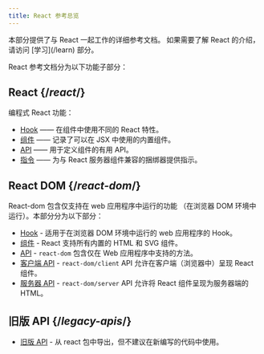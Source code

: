 ```yaml
---
title: React 参考总览
---
```


<Intro>
本部分提供了与 React 一起工作的详细参考文档。
如果需要了解 React 的介绍，请访问 [学习](/learn) 部分。
</Intro>

React 参考文档分为以下功能子部分：

## React {/*react*/}
编程式 React 功能：
* [Hook](/reference/react/hooks) —— 在组件中使用不同的 React 特性。
* [组件](/reference/react/components) —— 记录了可以在 JSX 中使用的内置组件。
* [API](/reference/react/apis) —— 用于定义组件的有用 API。
* [指令](/reference/react/directives) —— 为与 React 服务器组件兼容的捆绑器提供指示。

## React DOM {/*react-dom*/}
React-dom 包含仅支持在 web 应用程序中运行的功能
（在浏览器 DOM 环境中运行）。本部分分为以下部分：

* [Hook](/reference/react-dom/hooks) - 适用于在浏览器 DOM 环境中运行的 web 应用程序的 Hook。
* [组件](/reference/react-dom/components) - React 支持所有内置的 HTML 和 SVG 组件。
* [API](/reference/react-dom) - `react-dom` 包含仅在 Web 应用程序中支持的方法。
* [客户端 API](/reference/react-dom/client) - `react-dom/client` API 允许在客户端（浏览器中）呈现 React 组件。
* [服务器 API](/reference/react-dom/server) - `react-dom/server` API 允许将 React 组件呈现为服务器端的 HTML。

## 旧版 API {/*legacy-apis*/}
* [旧版 API](/reference/react/legacy) - 从 react 包中导出，但不建议在新编写的代码中使用。
